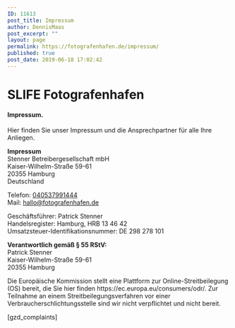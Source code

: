 ```yaml
---
ID: 11613
post_title: Impressum
author: DennisMaas
post_excerpt: ""
layout: page
permalink: https://fotografenhafen.de/impressum/
published: true
post_date: 2019-06-18 17:02:42
---
```

<h1>SLIFE Fotografenhafen</h1>		
			<h4>Impressum.</h4>		
		<p>Hier finden Sie unser Impressum und die Ansprechpartner für alle Ihre Anliegen.</p>		
		<p><strong>Impressum</strong><br />Stenner Betreibergesellschaft mbH<br />Kaiser-Wilhelm-Straße 59-61<br />20355 Hamburg<br />Deutschland</p><p>Telefon: <a href="tel:+40537991444">040537991444</a><br />Mail: <a href="mailto:hallo@fotografenhafen.de">hallo@fotografenhafen.de</a></p><p>Geschäftsführer: Patrick Stenner<br />Handelsregister: Hamburg, HRB 13 46 42<br />Umsatzsteuer-Identifikationsnummer: DE 298 278 101</p><p><strong>Verantwortlich gemäß § 55 RStV:</strong><br />Patrick Stenner<br />Kaiser-Wilhelm-Straße 59-61<br />20355 Hamburg</p><p>Die Europäische Kommission stellt eine Plattform zur Online-Streitbeilegung (OS) bereit, die Sie hier finden https://ec.europa.eu/consumers/odr/. Zur Teilnahme an einem Streitbeilegungsverfahren vor einer Verbraucherschlichtungsstelle sind wir nicht verpflichtet und nicht bereit.</p>
[gzd_complaints]